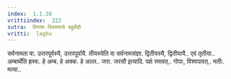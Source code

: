 ```yaml
---
index:  1.1.28
vrittiindex:  222
sutra:  विभाषा दिक्समासे बहुव्रीहौ
vritti:  laghu 
---
```


सर्वनामता वा. उत्तरपूर्वस्यै, उत्तरपूर्वायै. तीयस्येति वा सर्वनामसंज्ञा. द्वितीयस्यै, द्वितीयायै.. एवं तृतीया.. अम्बार्थेति ह्रस्वः. हे अम्ब. हे अक्क. हे अल्ल.. जरा. जरसौ इत्यादि. पक्षे रमावत्.. गोपाः, विश्वपावत्.. मतीः. मत्या..

